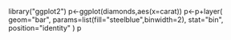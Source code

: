library("ggplot2")
p<-ggplot(diamonds,aes(x=carat))
p<-p+layer(
  geom="bar",
  params=list(fill="steelblue",binwidth=2),
  stat="bin",
  position="identity"
)
p

